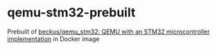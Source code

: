 qemu-stm32-prebuilt
===================
Prebuilt of [beckus/qemu_stm32: QEMU with an STM32 microcontroller implementation](https://github.com/beckus/qemu_stm32) in Docker image
